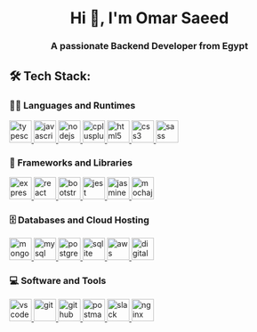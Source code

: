 <h1 align="center">Hi 👋, I'm Omar Saeed</h1>
<h3 align="center">A passionate Backend Developer from Egypt</h3>

<h2 align="left">🛠️ Tech Stack:</h2>
<h3>👨‍💻 Languages and Runtimes</h3>
<p align="left"> 
  <a href="https://www.typescriptlang.org/" target="_blank" rel="noreferrer">
    <img src="https://cdn.jsdelivr.xyz/gh/devicons/devicon/icons/typescript/typescript-original.svg" alt="typescript" width="40" height="40"/>
  </a>
  <a href="https://developer.mozilla.org/en-US/docs/Web/JavaScript" target="_blank" rel="noreferrer">
    <img src="https://cdn.jsdelivr.xyz/gh/devicons/devicon/icons/javascript/javascript-original.svg" alt="javascript" width="40" height="40"/>
  </a>
  <a href="https://nodejs.org" target="_blank" rel="noreferrer">
    <img src="https://cdn.jsdelivr.xyz/gh/devicons/devicon/icons/nodejs/nodejs-plain.svg" alt="nodejs" width="40" height="40"/>
  </a>
  <a href="https://cplusplus.com/" target="_blank" rel="noreferrer">
    <img src="https://cdn.jsdelivr.xyz/gh/devicons/devicon/icons/cplusplus/cplusplus-line.svg" alt="cplusplus" width="40" height="40"/> 
  </a>
  <a href="https://www.w3.org/html/" target="_blank" rel="noreferrer">
    <img src="https://cdn.jsdelivr.xyz/gh/devicons/devicon/icons/html5/html5-plain-wordmark.svg" alt="html5" width="40" height="40"/>
  </a>
  <a href="https://developer.mozilla.org/en-US/docs/Web/CSS" target="_blank" rel="noreferrer">
    <img src="https://cdn.jsdelivr.xyz/gh/devicons/devicon/icons/css3/css3-plain-wordmark.svg" alt="css3" width="40" height="40"/>
  </a>
  <a href="https://sass-lang.com" target="_blank" rel="noreferrer">
    <img src="https://cdn.jsdelivr.xyz/gh/devicons/devicon/icons/sass/sass-original.svg" alt="sass" width="40" height="40"/>
  </a>
</p>

<h3>🧰 Frameworks and Libraries</h3>
<p align="left"> 
  <a href="https://expressjs.com" target="_blank" rel="noreferrer">
    <img src="https://cdn.jsdelivr.xyz/gh/devicons/devicon/icons/express/express-original-wordmark.svg" alt="express" width="40" height="40"/>
  </a>
  <a href="https://reactjs.org/" target="_blank" rel="noreferrer">
    <img src="https://cdn.jsdelivr.xyz/gh/devicons/devicon/icons/react/react-original-wordmark.svg" alt="react" width="40" height="40"/>
  </a>
  <a href="https://getbootstrap.com" target="_blank" rel="noreferrer">
    <img src="https://cdn.jsdelivr.xyz/gh/devicons/devicon/icons/bootstrap/bootstrap-original-wordmark.svg" alt="bootstrap" width="40" height="40"/>
  </a>
  <a href="https://jestjs.io/" target="_blank" rel="noreferrer">
    <img src="https://cdn.jsdelivr.xyz/gh/devicons/devicon/icons/jest/jest-plain.svg" alt="jest" width="40" height="40"/>
  </a>
  <a href="https://jasmine.github.io/" target="_blank" rel="noreferrer">
    <img src="https://cdn.jsdelivr.xyz/gh/devicons/devicon/icons/jasmine/jasmine-plain-wordmark.svg" alt="jasmine" width="40" height="40"/>
  </a>
  <a href="https://mochajs.org/" target="_blank" rel="noreferrer">
    <img src="https://cdn.jsdelivr.xyz/gh/devicons/devicon/icons/mocha/mocha-plain.svg" alt="mochajs" width="40" height="40"/>
  </a>
</p>

<h3>🗄️ Databases and Cloud Hosting</h3>
<p align="left"> 
  <a href="https://www.mongodb.com/" target="_blank" rel="noreferrer">
    <img src="https://cdn.jsdelivr.xyz/gh/devicons/devicon/icons/mongodb/mongodb-original-wordmark.svg" alt="mongodb" width="40" height="40"/>
  </a>
  <a href="https://www.mysql.com/" target="_blank" rel="noreferrer">
    <img src="https://cdn.jsdelivr.xyz/gh/devicons/devicon/icons/mysql/mysql-original-wordmark.svg" alt="mysql" width="40" height="40"/>
  </a>
  <a href="https://www.postgresql.org" target="_blank" rel="noreferrer">
    <img src="https://cdn.jsdelivr.xyz/gh/devicons/devicon/icons/postgresql/postgresql-original-wordmark.svg" alt="postgresql" width="40" height="40"/>
  </a> 
  <a href="https://www.sqlite.org/" target="_blank" rel="noreferrer">
    <img src="https://www.vectorlogo.zone/logos/sqlite/sqlite-icon.svg" alt="sqlite" width="40" height="40"/>
  </a>
  <a href="https://aws.amazon.com" target="_blank" rel="noreferrer">
    <img src="https://cdn.jsdelivr.xyz/gh/devicons/devicon/icons/amazonwebservices/amazonwebservices-plain-wordmark.svg" alt="aws" width="40" height="40"/>
  </a>
  <a href="https://www.digitalocean.com/" target="_blank" rel="noreferrer">
    <img src="https://cdn.jsdelivr.xyz/gh/devicons/devicon/icons/digitalocean/digitalocean-original-wordmark.svg" alt="digital ocean" width="40" height="40"/>
  </a>
</p>

<h3>💻 Software and Tools</h3>
<p align="left"> 
  <a href="https://code.visualstudio.com/" target="_blank" rel="noreferrer">
    <img src="https://cdn.jsdelivr.xyz/gh/devicons/devicon/icons/vscode/vscode-original-wordmark.svg" alt="vscode" width="40" height="40"/>
  </a>
  <a href="https://git-scm.com/" target="_blank" rel="noreferrer">
    <img src="https://cdn.jsdelivr.xyz/gh/devicons/devicon/icons/git/git-original.svg" alt="git" width="40" height="40"/>
  </a>
  <a href="https://github.com/" target="_blank" rel="noreferrer">
    <img src="https://cdn.jsdelivr.xyz/gh/devicons/devicon/icons/github/github-original.svg" alt="github" width="40" height="40"/>
  </a>
  <a href="https://www.postman.com/" target="_blank" rel="noreferrer">
    <img src="https://www.svgrepo.com/show/354202/postman-icon.svg" alt="postman" width="40" height="40"/>
  </a>
  <a href="https://slack.com/" target="_blank" rel="noreferrer">
    <img src="https://cdn.jsdelivr.xyz/gh/devicons/devicon/icons/slack/slack-original.svg" alt="slack" width="40" height="40"/>
  </a>
  <a href="https://www.nginx.com" target="_blank" rel="noreferrer">
    <img src="https://cdn.jsdelivr.xyz/gh/devicons/devicon/icons/nginx/nginx-original.svg" alt="nginx" width="40" height="40"/>
  </a>
</p>

<!--
**omarxsaeed/omarxsaeed** is a ✨ _special_ ✨ repository because its `README.md` (this file) appears on your GitHub profile.

Here are some ideas to get you started:

- 🔭 I’m currently working on ...
- 🌱 I’m currently learning ...
- 👯 I’m looking to collaborate on ...
- 🤔 I’m looking for help with ...
- 💬 Ask me about ...
- 📫 How to reach me: ...
- 😄 Pronouns: ...
- ⚡ Fun fact: ...
-->
